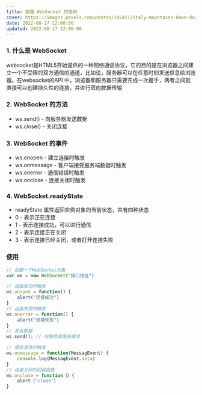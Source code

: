 ```yaml
---
title: 前端 WebSocket 的使用
cover: https://images.pexels.com/photos/147411/italy-mountains-dawn-daybreak-147411.jpeg
date: 2022-08-17 12:00:00
updated: 2022-08-17 12:00:00
---
```

### 1. 什么是 WebSocket
websocket是HTML5开始提供的一种网络通信协议，它的目的是在浏览器之间建立一个不受限的双方通信的通道，比如说，服务器可以在任意时刻发送信息给浏览器。在websocket的API 中，浏览器和服务器只需要完成一次握手，两者之间就直接可以创建持久性的连接，并进行双向数据传输

### 2. WebSocket 的方法
 - ws.send() - 向服务器发送数据
 - ws.close() - 关闭连接

### 3. WebSocket 的事件
 - ws.onopen - 建立连接时触发
 - ws.onmessage - 客户端接受服务端数据时触发
 - ws.onerror - 通信错误时触发
 - ws.onclose - 连接关闭时触发
 
### 4. WebSocket.readyState
- readyState 属性返回实例对象的当前状态，共有四种状态
- 0 - 表示正在连接
- 1 - 表示连接成功，可以进行通信
- 2 - 表示连接正在关闭
- 3 - 表示连接已经关闭，或者打开连接失败

### 使用
```javascript
// 创建一个WebSocket对象
var ws = new WebSocket("接口地址")

// 连接成功时触发
ws.onopen = function() {
    alert("连接成功")
}
// 连接失败时触发
ws.onerror = function() {
    alert("连接失败")
}
// 发送数据
ws.send(); // 向服务端发送请求

// 接收消息时触发
ws.onmessage = function(MessagEvent) {
    console.log(MessagEvent.data)
}
// 连接关闭的回调函数
ws.onclose = function（）{
	alert（"close"）
}
```
